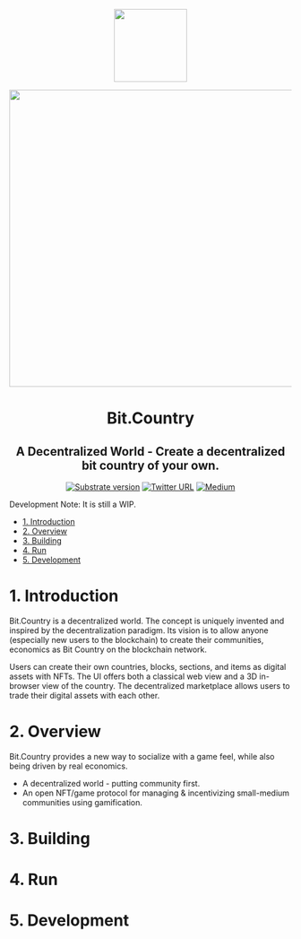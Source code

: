 <p align="center">
  <img src="https://bit.country/static/media/bit-country-logo.png" width="130">
</p>

<p align="center">  
  <img src="https://raw.githubusercontent.com/w3f/General-Grants-Program/master/src/badge_black.svg" width="530">
</p>

<div align="center">
<h1>Bit.Country</h1>

## A Decentralized World - Create a decentralized bit country of your own.

[![Substrate version](https://img.shields.io/badge/Substrate-2.0.0-brightgreen?logo=Parity%20Substrate)](https://substrate.dev/)
[![Twitter URL](https://img.shields.io/twitter/url?style=social&url=https%3A%2F%2Ftwitter.com%2Fbitdotcountry)](https://twitter.com/bitdotcountry)
[![Medium](https://img.shields.io/badge/Medium-BitCountry-brightgreen?logo=medium)](https://medium.com/@bitcountry)

</div>

Development Note: It is still a WIP.

<!-- TOC -->

- [1. Introduction](#1-introduction)
- [2. Overview](#2-overview)
- [3. Building](#3-building)
- [4. Run](#4-run)
- [5. Development](#5-development)

<!-- /TOC -->


# 1. Introduction
Bit.Country is a decentralized world. The concept is uniquely invented and inspired by the decentralization paradigm.
Its vision is to allow anyone (especially new users to the blockchain) to create their communities, economics as Bit Country on the blockchain network.

Users can create their own countries, blocks, sections, and items as digital assets with NFTs. The UI offers both a classical web view and a 3D in-browser view of the country. The decentralized marketplace allows users to trade their digital assets with each other.

# 2. Overview

Bit.Country provides a new way to socialize with a game feel, while also being driven by real economics.

* A decentralized world - putting community first.
* An open NFT/game protocol for managing & incentivizing small-medium communities using gamification.

# 3. Building

# 4. Run

# 5. Development
